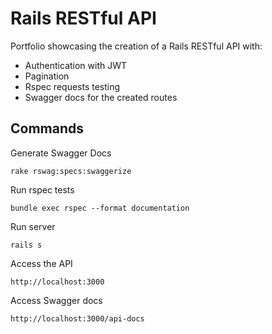 # Rails RESTful API

Portfolio showcasing the creation of a Rails RESTful API with:

* Authentication with JWT
* Pagination
* Rspec requests testing
* Swagger docs for the created routes

## Commands

Generate Swagger Docs

    rake rswag:specs:swaggerize

Run rspec tests

    bundle exec rspec --format documentation

Run server

    rails s

Access the API

    http://localhost:3000

Access Swagger docs

    http://localhost:3000/api-docs
    